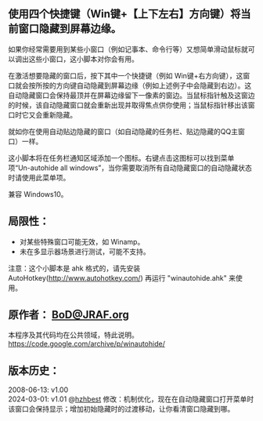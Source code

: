 ## 使用四个快捷键（Win键+【上下左右】方向键）将当前窗口隐藏到屏幕边缘。

如果你经常需要用到某些小窗口（例如记事本、命令行等）又想简单滑动鼠标就可以调出这些小窗口，这小脚本对你会有用。

在激活想要隐藏的窗口后，按下其中一个快捷键（例如 Win键+右方向键），这窗口就会按所按的方向键自动隐藏到屏幕边缘（例如上述例子中会隐藏到右边）。这自动隐藏窗口会保持最顶并在屏幕边缘留下一像素的窗边。当鼠标指针触及这窗边的时候，该自动隐藏窗口就会重新出现并取得焦点供你使用；当鼠标指针移出该窗口时它又会重新隐藏。

就如你在使用自动贴边隐藏的窗口（如自动隐藏的任务栏、贴边隐藏的QQ主窗口）一样。

这小脚本将在任务栏通知区域添加一个图标。右键点击这图标可以找到菜单项“Un-autohide all windows”，当你需要取消所有自动隐藏窗口的自动隐藏状态时请使用此菜单项。

兼容 Windows10。
## 局限性： 

 * 对某些特殊窗口可能无效，如 Winamp。
 * 未在多显示器场景进行测试，可能不支持。

注意：这个小脚本是 ahk 格式的，请先安装 AutoHotkey(http://www.autohotkey.com/) 再运行 "winautohide.ahk" 来使用。

## 原作者： BoD@JRAF.org

本程序及其代码均在公共领域，特此说明。
https://code.google.com/archive/p/winautohide/

## 版本历史：

2008-06-13: v1.00  
2024-03-01: v1.01 @[hzhbest](https://github.com/hzhbest/winautohide/) 修改：机制优化，现在在自动隐藏窗口打开菜单时该窗口会保持显示；增加初始隐藏时的过渡移动，让你看清窗口隐藏到哪。
